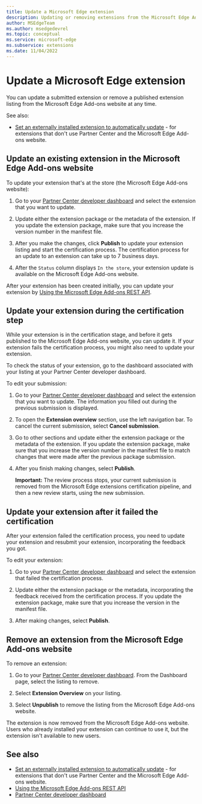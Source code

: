```yaml
---
title: Update a Microsoft Edge extension
description: Updating or removing extensions from the Microsoft Edge Add-ons website.
author: MSEdgeTeam
ms.author: msedgedevrel
ms.topic: conceptual
ms.service: microsoft-edge
ms.subservice: extensions
ms.date: 11/04/2022
---
```

# Update a Microsoft Edge extension

You can update a submitted extension or remove a published extension listing from the Microsoft Edge Add-ons website at any time.

See also:
* [Set an externally installed extension to automatically update](https://review.learn.microsoft.com/en-us/microsoft-edge/extensions-chromium/publish/auto-update?branch=pr-en-us-3269) - for extensions that don't use Partner Center and the Microsoft Edge Add-ons website.


<!-- ====================================================================== -->
## Update an existing extension in the Microsoft Edge Add-ons website

To update your extension that's at the store (the Microsoft Edge Add-ons website):

1.  Go to your [Partner Center developer dashboard](https://partner.microsoft.com/dashboard/microsoftedge/public/login?ref=dd) and select the extension that you want to update.

1.  Update either the extension package or the metadata of the extension.  If you update the extension package, make sure that you increase the version number in the manifest file.

1.  After you make the changes, click **Publish** to update your extension listing and start the certification process.  The certification process for an update to an extension can take up to 7 business days.

1.  After the `Status` column displays `In the store`, your extension update is available on the Microsoft Edge Add-ons website.

After your extension has been created initially, you can update your extension by [Using the Microsoft Edge Add-ons REST API](./api/using-addons-api.md).


<!-- ====================================================================== -->
## Update your extension during the certification step

While your extension is in the certification stage, and before it gets published to the Microsoft Edge Add-ons website, you can update it. If your extension fails the certification process, you might also need to update your extension.

To check the status of your extension, go to the dashboard associated with your listing at your Partner Center developer dashboard.

To edit your submission:

1. Go to your [Partner Center developer dashboard](https://partner.microsoft.com/dashboard/microsoftedge/public/login?ref=dd) and select the extension that you want to update.  The information you filled out during the previous submission is displayed.

1. To open the **Extension overview** section, use the left navigation bar.  To cancel the current submission, select **Cancel submission**.

1. Go to other sections and update either the extension package or the metadata of the extension.  If you update the extension package, make sure that you increase the version number in the manifest file to match changes that were made after the previous package submission.

1. After you finish making changes, select **Publish**.

   **Important:** The review process stops, your current submission is removed from the Microsoft Edge extensions certification pipeline, and then a new review starts, using the new submission.


<!-- ====================================================================== -->
## Update your extension after it failed the certification

After your extension failed the certification process, you need to update your extension and resubmit your extension, incorporating the feedback you got.

To edit your extension:

1. Go to your [Partner Center developer dashboard](https://partner.microsoft.com/dashboard/microsoftedge/public/login?ref=dd) and select the extension that failed the certification process.

1. Update either the extension package or the metadata, incorporating the feedback received from the certification process.  If you update the extension package, make sure that you increase the version in the manifest file.

1. After making changes, select **Publish**.


<!-- ====================================================================== -->
## Remove an extension from the Microsoft Edge Add-ons website

To remove an extension:

1. Go to your [Partner Center developer dashboard](https://partner.microsoft.com/dashboard/microsoftedge/public/login?ref=dd).  From the Dashboard page, select the listing to remove.

1. Select **Extension Overview** on your listing.

1. Select **Unpublish** to remove the listing from the Microsoft Edge Add-ons website.

The extension is now removed from the Microsoft Edge Add-ons website.  Users who already installed your extension can continue to use it, but the extension isn't available to new users.


<!-- ====================================================================== -->
## See also
<!-- all links in article -->

* [Set an externally installed extension to automatically update](https://review.learn.microsoft.com/en-us/microsoft-edge/extensions-chromium/publish/auto-update?branch=pr-en-us-3269) - for extensions that don't use Partner Center and the Microsoft Edge Add-ons website.
* [Using the Microsoft Edge Add-ons REST API](./api/using-addons-api.md)
* [Partner Center developer dashboard](https://partner.microsoft.com/dashboard/microsoftedge/public/login?ref=dd)
